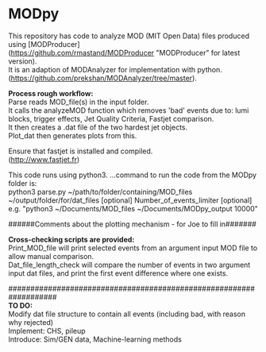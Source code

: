 # MODpy
This repository has code to analyze MOD (MIT Open Data) files produced using [MODProducer]    
(https://github.com/rmastand/MODProducer "MODProducer" for latest version).    
It is an adaption of MODAnalyzer for implementation with python.    
(https://github.com/prekshan/MODAnalyzer/tree/master).  

<b>Process rough workflow:</b>   
Parse reads MOD_file(s) in the input folder.   
It calls the analyzeMOD function which removes 'bad' events due to: lumi blocks, trigger effects, Jet Quality Criteria, Fastjet comparison.   
It then creates a .dat file of the two hardest jet objects.  
Plot_dat then generates plots from this.   

Ensure that fastjet is installed and compiled.   
(http://www.fastjet.fr)   

This code runs using python3. 
...command to run the code from the MODpy folder is:  
python3 parse.py ~/path/to/folder/containing/MOD_files ~/output/folder/for/dat_files [optional] Number_of_events_limiter [optional]  
e.g. "python3 ~/Documents/MOD_files ~/Documents/MODpy_output 10000"   

######Comments about the plotting mechanism - for Joe to fill in#######   

<b>Cross-checking scripts are provided:</b>   
Print_MOD_file will print selected events from an argument input MOD file to allow manual comparison.  
Dat_file_length_check will compare the number of events in two argument input dat files, and print the first event difference where one exists.   

###################################################################  
<b>TO DO:</b>   
Modify dat file structure to contain all events (including bad, with reason why rejected)   
Implement: CHS, pileup   
Introduce: Sim/GEN data, Machine-learning methods    
